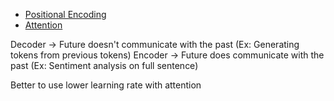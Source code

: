 - [Positional Encoding](Positonal%20Encoding.md)
- [Attention](Attention.md)


Decoder -> Future doesn't communicate with the past (Ex: Generating tokens from previous tokens)
Encoder -> Future does communicate with the past (Ex: Sentiment analysis on full sentence)

Better to use lower learning rate with attention